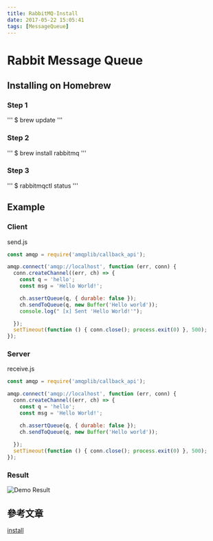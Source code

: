 ```yaml
---
title: RabbitMQ-Install
date: 2017-05-22 15:05:41
tags: [MessageQueue]
---
```


# Rabbit Message Queue

## Installing on Homebrew

### Step 1

'''
  $ brew update
'''

### Step 2

'''
  $ brew install rabbitmq
'''

### Step 3

'''
  $ rabbitmqctl status
'''

## Example

### Client

send.js

```js
const amqp = require('amqplib/callback_api');

amqp.connect('amqp://localhost', function (err, conn) {
  conn.createChannel((err, ch) => {
    const q = 'hello';
    const msg = 'Hello World!';

    ch.assertQueue(q, { durable: false });
    ch.sendToQueue(q, new Buffer('Hello world'));
    console.log(" [x] Sent 'Hello World!'");

  });
  setTimeout(function () { conn.close(); process.exit(0) }, 500);
});
```

### Server

receive.js

```js
const amqp = require('amqplib/callback_api');

amqp.connect('amqp://localhost', function (err, conn) {
  conn.createChannel((err, ch) => {
    const q = 'hello';
    const msg = 'Hello World!';

    ch.assertQueue(q, { durable: false });
    ch.sendToQueue(q, new Buffer('Hello world'));
  
  });
  setTimeout(function () { conn.close(); process.exit(0) }, 500);
});
```

### Result

![Demo Result]('../images/rabitmq/rabbitmqdemo.png')

## 參考文章

[install](https://www.rabbitmq.com/tutorials/tutorial-one-javascript.html)
